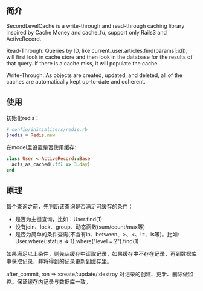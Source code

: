 ## 简介

SecondLevelCache is a write-through and read-through caching library inspired by Cache Money and cache_fu, support only Rails3 and ActiveRecord.

Read-Through: Queries by ID, like current_user.articles.find(params[:id]), will first look in cache store and then look in the database for the results of that query. If there is a cache miss, it will populate the cache.

Write-Through: As objects are created, updated, and deleted, all of the caches are automatically kept up-to-date and coherent.

## 使用
初始化redis：

``````ruby
# config/initializers/redis.rb
$redis = Redis.new
``````
在model里设置是否使用缓存:

``````ruby
class User < ActiveRecord::Base
  acts_as_cached(:ttl => 3.day)
end
``````

## 原理

每个查询之前，先判断该查询是否满足可缓存的条件：

 * 是否为主键查询，比如：User.find(1)
 * 没有join、lock、group、动态函数(sum/count/max等)
 * 是否为简单的条件查询(不含有in、between、>、<、!=、is等)。比如: User.where(:status => 1).where("level = 2").find(1)

如果满足以上条件，则先从缓存中读取记录，如果缓存中不存在记录，再到数据库中获取记录，并将得到的记录更新到缓存里。

after_commit, :on => :create/:update/:destroy 对记录的创建、更新、删除做监控。保证缓存内记录与数据库一致。
